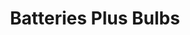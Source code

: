 ---
title: "Batteries Plus Bulbs"
url: /oklahoma-city/batteries-plus-bulbs-north-may-avenue/
shop: electronics
---